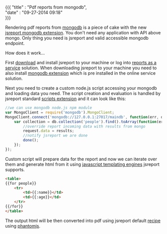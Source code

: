 {{{
    "title"    : "Pdf reports from mongodb",    
    "date"     : "09-27-2014 09:18"    
}}}

Rendering pdf reports from [mongodb](http://www.mongodb.org/) is a piece of cake with the new  [jsreport mongodb extension](https://github.com/jsreport/jsreport-contrib-mongodb). You don't need any application with API above mongo. Only thing you need is jsreport and valid accessible mongodb endpoint.

How does it work...

First [download](https://jsreport.net/on-prem) and install jsreport to your machine or log into [reports as a service](https://jsreport.net/online) solution.  When downloading jsreport to your machine you need to also install [mongodb extension](https://github.com/jsreport/jsreport-contrib-mongodb) which is pre installed in the online service solution.

Next you need to create a custom node.js script accessing your mongodb and loading data you need. The script creation and evaluation is handled by jsreport standard [scripts extension](https://jsreport.net/learn/scripts) and it can look like this:

```javascript
//we can use mongodb node.js npm module
var MongoClient = require('mongodb').MongoClient; 
MongoClient.connect('mongodb://127.0.0.1:27017/maindb', function(err, db) {
    var collection = db.collection('people').find().toArray(function(err, results) {
	    //override report incoming data with results from mongo
        request.data = results;
        //notify jsreport we are done
        done();
    });
});
```

Custom script will prepare data for the report and now we can iterate over them and generate html from it using [javascript templating engines](https://jsreport.net/learn/templating-engines) jsreport supports. 

```html
<table> 
{{for people}}
    <tr>
        <td>{{:name}}</td>
        <td>{{:age}}</td>
    </tr>
{{/for}}
</table>
```

The output html will be then converted into pdf using jsreport default [recipe](https://jsreport.net/learn/recipes) using [phantomjs](http://phantomjs.org/).





